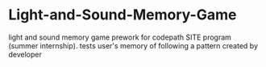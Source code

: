 # Light-and-Sound-Memory-Game
light and sound memory game prework for codepath SITE program (summer internship). tests user's memory of following a pattern created by developer
